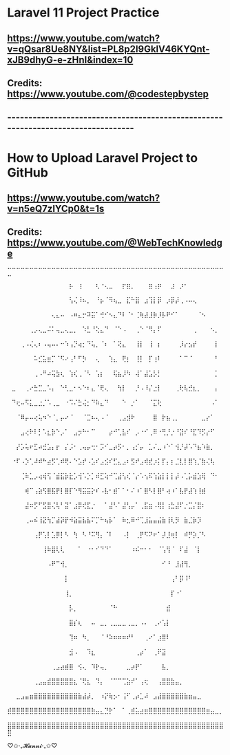 # Laravel 11 Project Practice

## https://www.youtube.com/watch?v=qQsar8Ue8NY&list=PL8p2I9GklV46KYQnt-xJB9dhyG-e-zHnI&index=10

## Credits: https://www.youtube.com/@codestepbystep

## ---------------------------------------------------------------------------------

# How to Upload Laravel Project to GitHub

## https://www.youtube.com/watch?v=n5eQ7zIYCp0&t=1s

## Credits: https://www.youtube.com/@WebTechKnowledge

⠉⠉⠉⠉⠉⠉⠉⠉⠉⠉⠉⠉⠉⠉⠉⠉⠉⠉⠉⠉⠉⠉⠉⠉⠉⠉⠉⠉⠉⠉⠉⠉⠉⠉⠉⠉⠉⠉⠉⠉⠉⠉⠉⠉⠉⠉⠉⠉⠉⠉
⠀⠀⠀⠀⠀⠀⠀⠀⠀⠀⠀⠀⠀⠀⡦⠀⢰⠀⠀⠀⢆⠐⢄⣀⠀⠀⡖⣶⡀⠀⠀⠀⣶⢠⡶⠀⠀⣰⠀⡰⠂⠀⠀⠀⠀⠀⠀⠀⠀⠀
⠀⠀⠀⠀⠀⠀⠀⠀⠀⠀⠀⠀⠀⠀⢣⢌⠸⠦⡀⠀⠘⡦⠈⠻⢦⣀⠀⣏⠓⣿⠀⣰⢹⡇⡿⠀⡰⡿⡼⢀⠠⠤⢄⠀⠀⠀⠀⠀⠀⠀
⠀⠀⠀⠀⠀⠀⠀⠀⠀⠀⢄⣄⠤⠀⠠⠶⣄⡒⠽⣭⠁⢚⠊⠢⣄⠙⠇⠈⠂⢈⢷⣼⣸⡷⡸⡧⠟⠊⠁⠀⠀⠀⠀⠈⠢⠀⠀⠀⠀⠀
⠀⠀⠀⠀⠀⢀⡠⢄⣀⠬⠅⢤⣀⢄⣀⡀⠀⠱⣃⠘⢕⣄⠙⠀⠈⠑⠠⠀⠀⢀⠑⠈⠻⡄⠏⠀⠀⠀⠀⠀⠀⠀⢀⠀⠀⠀⠢⡀⠀⠀
⠀⠀⠀⢀⠠⢌⢄⠆⠠⢤⠤⠄⠒⠱⢠⡙⢴⡂⠙⢥⡀⠈⠆⠀⠁⢝⣄⠀⠀⢸⡇⠀⢸⠀⡆⠀⠀⠀⠀⡸⡔⣢⡞⠀⠀⠀⠀⡇⠀⠀
⠀⠀⠀⠀⠀⠀⠥⣊⣥⣶⡉⠈⠫⠔⢠⠃⠋⡳⠀⠀⢄⠀⠀⢱⣄⠀⢟⡆⠀⢸⡇⠀⡏⢰⠇⠀⠀⠀⠀⠁⠉⠈⠀⠀⠀⠀⠀⠃⠀⠀
⠀⠀⠀⠀⠀⠀⢀⠠⠛⠴⢭⣳⢆⠀⢱⢎⢀⠈⠣⠀⢡⡆⠀⠀⢯⣦⡸⠳⠀⢼⠁⣼⣡⡣⡃⠀⠀⠀⠀⠀⠀⠀⠀⠀⠀⠀⠀⡁⠀⠀
⠀⣀⠀⠀⢀⠔⣓⣉⣀⠡⡄⠀⠑⢃⣀⠂⠢⠑⠆⣄⠈⢟⢄⠀⠀⢳⡇⠀⠀⡘⠠⠸⡌⣐⡇⠀⠀⠀⢀⢗⢧⣚⣆⡀⠀⠀⠀⡄⠀⠀
⠀⠙⢖⠤⠫⣅⣀⣐⡈⠡⢀⣀⠀⠐⠩⠌⣓⢬⡂⠙⠷⣄⠙⠀⠀⠀⠑⠀⡐⠁⠀⠀⠈⣍⢗⠀⠀⠀⠀⠀⠀⠀⠀⠀⠀⠀⠠⠁⠀⠀
⠀⠀⠈⠿⡤⠤⢔⢥⠲⠑⠈⡀⡤⠔⠈⠀⠀⠈⣉⠦⢄⠠⠈⠀⠀⢀⣠⣺⠗⠀⠀⠀⠀⣿⠀⡗⣦⢀⡀⠀⠀⠀⠀⠀⣀⡔⠁⠀⠀⠀
⠀⠀⠀⣠⢔⠗⠇⡃⠡⣆⡷⠑⡠⠁⠀⣠⡲⠓⠂⠉⠀⠀⠀⡴⠚⢁⣧⠎⠀⡠⠐⠊⢀⠿⠐⢛⡘⡐⠘⣽⠎⠘⣏⠹⡫⡔⠋⠀⠀⠀
⠀⠀⡜⡡⢥⠖⣋⠴⣚⣡⡄⡖⠀⡌⡨⠂⢀⢤⡤⢒⠂⡩⠊⣀⡴⡫⠂⡀⢠⡊⡤⠀⣁⠌⣀⠰⠑⠁⢺⡘⡼⠡⠙⣦⠱⣷⡀⠀⠀⠀
⠀⠐⠏⠠⡱⢁⠼⠾⠓⣴⡫⢁⠾⢟⠄⠑⣡⡞⠠⣡⠎⣠⣪⠎⣋⣄⣠⠆⣫⠞⣠⢾⣞⡰⡅⡏⡄⡆⣈⣇⡇⣿⢱⡈⣷⢌⢧⠀⠀⠀
⠀⠀⠀⢈⠷⣁⡠⢴⢾⢫⠈⣾⣯⡷⣗⡡⢺⠡⡑⡁⠾⣋⢵⠚⢉⣼⢣⢎⠈⡔⠡⢢⠯⢱⣵⡇⡇⡇⡼⠠⢁⡥⣾⣱⢿⠀⠙⠂⠀⠀
⠀⠀⠀⠀⢾⠉⢠⣵⢫⣿⣯⡟⡇⣿⡏⠑⢻⣭⣭⡕⠎⠠⣧⠂⣾⠁⠁⠂⠌⠰⠁⣿⠣⡇⣿⠃⢴⠰⠁⣧⡟⣼⢱⢸⣾⠀⠀⠀⠀⠀
⠀⠀⠀⠀⣼⠶⡫⠋⣫⣿⢌⢧⠃⣽⠁⣰⡿⢞⣏⡐⠀⠀⠁⣼⠣⠁⣼⢣⡤⠁⢀⣯⣶⠠⢿⡇⢰⣓⣼⠏⡐⣉⡌⣿⠆⠀⠀⠀⠀⠀
⠀⠀⠀⠀⢀⠤⠮⢸⣝⢳⡉⣼⡽⡟⠺⣵⣭⣧⣧⠍⡉⠓⢦⡧⠁⠀⠷⣂⠿⠚⢉⣸⣥⣤⣬⣷⢸⢇⡻⠀⣷⣈⡷⡹⠀⠀⠀⠀⠀⠀
⠀⠀⠀⠀⠀⠀⢠⡟⢡⡇⣡⡿⡇⠣⠀⢳⠀⠣⠘⠭⢻⡄⠈⠇⠀⠀⠠⡇⠀⢀⡟⠫⠝⠖⠁⡼⣸⢶⡇⠀⠾⡛⡵⡈⠣⠀⠀⠀⠀⠀
⠀⠀⠀⠀⠀⠀⠀⠀⢸⠷⣿⢇⢇⠀⠀⠀⠁⠀⠐⠂⠊⠙⠙⠁⠀⠀⠀⠀⠰⠮⠒⠂⠂⠀⠈⢡⢻⠈⠀⠏⣼⠀⠈⡇⠀⠀⠀⠀⠀⠀
⠀⠀⠀⠀⠀⠀⠀⠀⠀⠠⠟⠉⢺⡀⠀⠀⠀⠀⠀⠀⠀⠀⠀⠀⠀⠀⠀⠀⠀⠀⠀⠀⠀⠀⠀⠊⠘⠀⣸⣼⢻⡀⠀⠀⠀⠀⠀⠀⠀⠀
⠀⠀⠀⠀⠀⠀⠀⠀⠀⠀⠀⠀⠀⡇⠀⠀⠀⠀⠀⠀⠀⠀⠀⠀⠀⠀⠀⠀⠀⠀⠀⠀⠀⠀⠀⠀⠀⢠⠃⡿⠸⠃⠀⠀⠀⠀⠀⠀⠀⠀
⠀⠀⠀⠀⠀⠀⠀⠀⠀⠀⠀⠀⠀⢸⡀⠀⠀⠀⠀⠀⠀⠀⠀⠀⠀⠀⠀⠀⠀⠀⠀⠀⠀⠀⠀⠀⠀⡏⠐⠁⠀⠀⠀⠀⠀⠀⠀⠀⠀⠀
⠀⠀⠀⠀⠀⠀⠀⠀⠀⠀⠀⠀⠀⠀⡧⡀⠀⠀⠀⠀⠀⠀⠀⠈⠓⠀⠀⠀⠀⠀⠀⠀⠀⠀⠀⠀⣾⠀⠀⠀⠀⠀⠀⠀⠀⠀⠀⠀⠀⠀
⠀⠀⠀⠀⠀⠀⠀⠀⠀⠀⠀⠀⠀⠀⣿⡎⢆⠀⠀⠤⠀⣀⡀⢀⣀⣀⣀⢀⣀⡀⠠⠄⠀⢀⠔⢡⡇⠀⠀⠀⠀⠀⠀⠀⠀⠀⠀⠀⠀⠀
⠀⠀⠀⠀⠀⠀⠀⠀⠀⠀⠀⠀⠀⠀⢹⠶⠀⠳⡀⠀⠀⠈⠘⠵⠶⠶⠶⠞⠃⠀⠀⢀⠔⠁⣰⣿⠇⠀⠀⠀⠀⠀⠀⠀⠀⠀⠀⠀⠀⠀
⠀⠀⠀⠀⠀⠀⠀⠀⠀⠀⠀⠀⠀⠀⣺⠠⠀⠀⠹⣆⠀⠀⠀⠀⠀⠀⠀⠀⠀⢀⡴⠁⠀⢀⠟⣽⠀⠀⠀⠀⠀⠀⠀⠀⠀⠀⠀⠀⠀⠀
⠀⠀⠀⠀⠀⠀⠀⠀⠀⠀⢀⣠⣴⣾⣿⠀⢪⢄⠀⠹⡗⢤⡀⠀⠀⠀⠀⣀⡴⡟⠁⠀⠀⠀⠀⣧⡀⠀⠀⠀⠀⠀⠀⠀⠀⠀⠀⠀⠀⠀
⠀⠀⠀⠀⠀⠀⢀⣠⣤⣾⣿⣿⣿⣿⣿⣆⠈⢟⣆⠀⠹⡄⠀⠈⠉⠉⢉⣵⠞⠁⢠⢖⠀⠀⢠⣿⣿⣷⣤⡀⠀⠀⠀⠀⠀⠀⠀⠀⠀⠀
⠀⠀⣀⣠⣤⣶⣿⣿⣿⣿⣿⣿⣿⣿⣿⣿⣷⣼⡼⡀⠀⠰⡝⢷⡢⠂⢨⠋⢀⡴⣁⠼⠀⣠⣼⣿⣿⣿⣿⣿⣷⣶⣤⣀⠀⠀⠀⠀⠀⠀
⣾⣿⣿⣿⣿⣿⣿⣿⣿⣿⣿⣿⣿⣿⣿⣿⣿⣿⣿⣷⣤⣄⣙⡗⠁⠀⠁⢀⣾⣥⣴⣶⣿⣿⣿⣿⣿⣿⣿⣿⣿⣿⣿⣿⣿⣶⣤⣀⡀⠀
⣿⣿⣿⣿⣿⣿⣿⣿⣿⣿⣿⣿⣿⣿⣿⣿⣿⣿⣿⣿⣿⣿⣿⣿⣿⣿⣿⣿⣿⣿⣿⣿⣿⣿⣿⣿⣿⣿⣿⣿⣿⣿⣿⣿⣿⣿⣿⣿⣿⣿


♡✩‧₊𝓗𝓪𝓷𝓷𝓲‧₊✩♡
